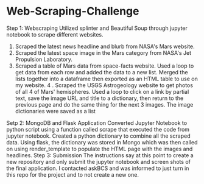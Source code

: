 # Web-Scraping-Challenge

Step 1: Webscraping
Utilized splinter and Beautiful Soup through jupyter notebook to scrape different websites. 
1. Scraped the latest news headline and blurb from NASA's Mars website.
2. Scraped the latest space image in the Mars category from NASA's Jet Propulsion Laboratory.
3. Scraped a table of Mars data from space-facts website. Used a loop to get data from each row and added the data to a new list. Merged the lists together into a dataframe then exported as an HTML table to use on my website.
4 . Scraped the USGS Astrogeology website to get photos of all 4 of Mars' hemispheres. Used a loop to click on a link by partial text, save the image URL and title to a dictionary, then return to the previous page and do the same thing for the next 3 images. The image dictionaries were saved as a list 

Setp 2: MongoDB and Flask Application
Converted Jupyter Notebook to python script using a function called scrape that executed the code from jupyter notebook.
Created a python dictionary to combine all the scraped data. Using flask, the dictionary was stored in Mongo which was then called on using render_template to populate the HTML page with the images and headlines.
Step 3: Submission
The instructions say at this point to create a new repository and only submit the jupyter notebook and screen shots of the final application. I contacted askBCS and was informed to just turn in this repo for the project and to not create a new one. 
